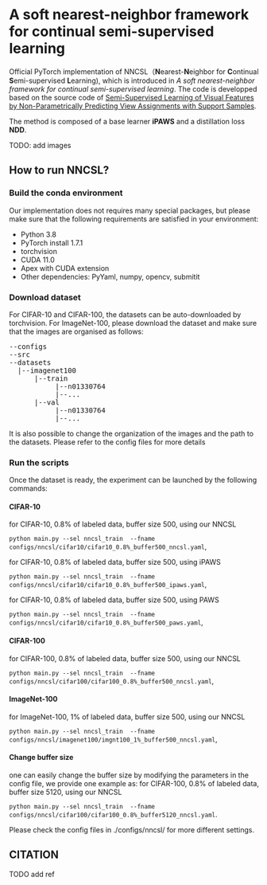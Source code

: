 # A soft nearest-neighbor framework for continual semi-supervised learning
Official PyTorch implementation of NNCSL（**N**earest-**N**eighbor for **C**ontinual **S**emi-supervised **L**earning), which is introduced in *A soft nearest-neighbor framework for continual semi-supervised learning*. The code is developped based on the source code of [Semi-Supervised Learning of Visual Features by Non-Parametrically Predicting View Assignments with Support Samples](https://github.com/facebookresearch/suncet).

The method is composed of a base learner **iPAWS** and a distillation loss **NDD**.

TODO: add images

## How to run NNCSL?

### Build the conda environment

Our implementation does not requires many special packages, but please make sure that the following requirements are satisfied in your environment:

- Python 3.8
- PyTorch install 1.7.1
- torchvision
- CUDA 11.0
- Apex with CUDA extension
- Other dependencies: PyYaml, numpy, opencv, submitit

### Download dataset
For CIFAR-10 and CIFAR-100, the datasets can be auto-downloaded by torchvision. 
For ImageNet-100, please download the dataset and make sure that the images are organised as follows:

<pre>
--configs  
--src  
--datasets  
  |--imagenet100  
      |--train  
           |--n01330764  
           |--...  
      |--val  
           |--n01330764  
           |--...  
</pre>

It is also possible to change the organization of the images and the path to the datasets. Please refer to the config files for more details

### Run the scripts
Once the dataset is ready, the experiment can be launched by the following commands:

#### CIFAR-10
for CIFAR-10, 0.8% of labeled data, buffer size 500, using our NNCSL

`python main.py --sel nncsl_train  --fname configs/nncsl/cifar10/cifar10_0.8%_buffer500_nncsl.yaml`,

for CIFAR-10, 0.8% of labeled data, buffer size 500, using iPAWS

`python main.py --sel nncsl_train  --fname configs/nncsl/cifar10/cifar10_0.8%_buffer500_ipaws.yaml`,

for CIFAR-10, 0.8% of labeled data, buffer size 500, using PAWS

`python main.py --sel nncsl_train  --fname configs/nncsl/cifar10/cifar10_0.8%_buffer500_paws.yaml`,

#### CIFAR-100
for CIFAR-100, 0.8% of labeled data, buffer size 500, using our NNCSL

`python main.py --sel nncsl_train  --fname configs/nncsl/cifar100/cifar100_0.8%_buffer500_nncsl.yaml`,

#### ImageNet-100
for ImageNet-100, 1% of labeled data, buffer size 500, using our NNCSL

`python main.py --sel nncsl_train  --fname configs/nncsl/imagenet100/imgnt100_1%_buffer500_nncsl.yaml`,

#### Change buffer size
one can easily change the buffer size by modifying the parameters in the config file, we provide one example as:
for CIFAR-100, 0.8% of labeled data, buffer size 5120, using our NNCSL

`python main.py --sel nncsl_train  --fname configs/nncsl/cifar100/cifar100_0.8%_buffer5120_nncsl.yaml`.

Please check the config files in ./configs/nncsl/ for more different settings.

## CITATION
TODO add ref
